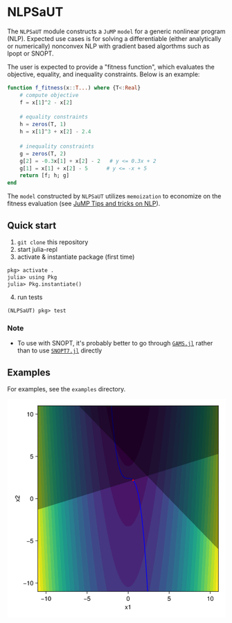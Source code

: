 # NLPSaUT

The `NLPSaUT` module constructs a `JuMP` `model` for a generic nonlinear program (NLP).
Expected use cases is for solving a differentiable (either analytically or numerically) nonconvex NLP with gradient based algorthms such as Ipopt or SNOPT. 

The user is expected to provide a "fitness function", which evaluates the objective, equality, and inequality constraints. Below is an example: 

```julia
function f_fitness(x::T...) where {T<:Real}
	# compute objective
    f = x[1]^2 - x[2]
    
    # equality constraints
    h = zeros(T, 1)
    h = x[1]^3 + x[2] - 2.4

    # inequality constraints
    g = zeros(T, 2)
    g[2] = -0.3x[1] + x[2] - 2   # y <= 0.3x + 2
    g[1] = x[1] + x[2] - 5      # y <= -x + 5
    return [f; h; g]
end
```

The `model` constructed by `NLPSaUT` utilizes `memoization` to economize on the fitness evaluation (see [JuMP Tips and tricks on NLP](https://jump.dev/JuMP.jl/stable/tutorials/nonlinear/tips_and_tricks/)). 

## Quick start

1. `git clone` this repository
2. start julia-repl
3. activate & instantiate package (first time)

```julia-repl
pkg> activate .
julia> using Pkg
julia> Pkg.instantiate()
```

4. run tests

```julia-repl
(NLPSaUT) pkg> test
```

### Note

- To use with SNOPT, it's probably better to go through [`GAMS.jl`](https://github.com/GAMS-dev/gams.jl?tab=readme-ov-file) rather than to use [`SNOPT7.jl`](https://github.com/snopt/SNOPT7.jl) directly


## Examples

For examples, see the `examples` directory.

![Example Solution](examples/contour_ipopt.png)